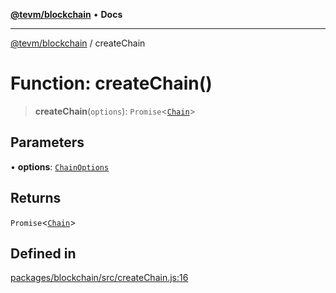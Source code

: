 [**@tevm/blockchain**](../README.md) • **Docs**

***

[@tevm/blockchain](../globals.md) / createChain

# Function: createChain()

> **createChain**(`options`): `Promise`\<[`Chain`](../type-aliases/Chain.md)\>

## Parameters

• **options**: [`ChainOptions`](../type-aliases/ChainOptions.md)

## Returns

`Promise`\<[`Chain`](../type-aliases/Chain.md)\>

## Defined in

[packages/blockchain/src/createChain.js:16](https://github.com/evmts/tevm-monorepo/blob/main/packages/blockchain/src/createChain.js#L16)
